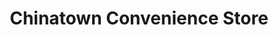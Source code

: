 ---
title: "Chinatown Convenience Store"
url: /portland/chinatown-convenience-store/
shop: convenience
---